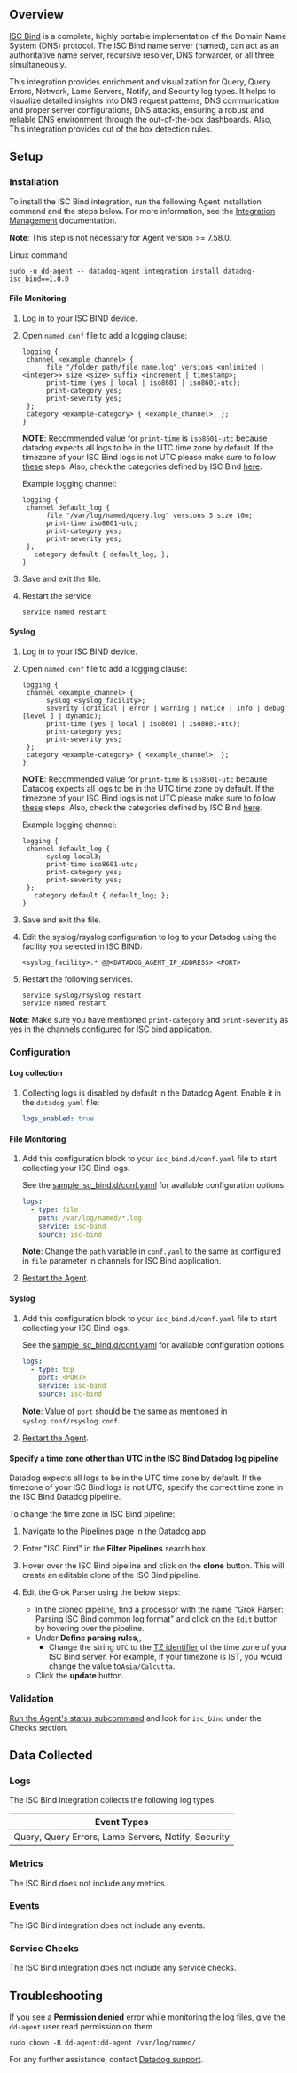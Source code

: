 ## Overview

[ISC Bind][3] is a complete, highly portable implementation of the Domain Name System (DNS) protocol. The ISC Bind name server (named), can act as an authoritative name server, recursive resolver, DNS forwarder, or all three simultaneously.

This integration provides enrichment and visualization for Query, Query Errors, Network, Lame Servers, Notify, and Security log types. It helps to visualize detailed insights into DNS request patterns, DNS communication and proper server configurations, DNS attacks, ensuring a robust and reliable DNS environment through the out-of-the-box dashboards. Also, This integration provides out of the box detection rules.


## Setup

### Installation

To install the ISC Bind integration, run the following Agent installation command and the steps below. For more information, see the [Integration Management][4] documentation.

**Note**: This step is not necessary for Agent version >= 7.58.0.

Linux command
  ```shell
  sudo -u dd-agent -- datadog-agent integration install datadog-isc_bind==1.0.0
  ```
#### File Monitoring

1. Log in to your ISC BIND device.
2. Open `named.conf` file to add a logging clause:
    ```
    logging {
     channel <example_channel> {
          file "/folder_path/file_name.log" versions <unlimited | <integer>> size <size> suffix <increment | timestamp>;
          print-time (yes | local | iso8601 | iso8601-utc);
          print-category yes;
          print-severity yes;
     };
     category <example-category> { <example_channel>; };
    }
    ```
    **NOTE**: Recommended value for `print-time` is `iso8601-utc` because datadog expects all logs to be in the UTC time zone by default. If the timezone of your ISC Bind logs is not UTC please make sure to follow [these](#timezone-steps) steps. Also, check the categories defined by ISC Bind [here][9].
    
    Example logging channel:
    ```
    logging {
     channel default_log {
          file "/var/log/named/query.log" versions 3 size 10m;
          print-time iso8601-utc;
          print-category yes;
          print-severity yes;
     };
       category default { default_log; };
    }
    ```
3. Save and exit the file.
4. Restart the service
    ```
    service named restart
    ```

#### Syslog
1. Log in to your ISC BIND device.
2. Open `named.conf` file to add a logging clause:
    ```
    logging {
     channel <example_channel> {
          syslog <syslog_facility>;
          severity (critical | error | warning | notice | info | debug [level ] | dynamic);
          print-time (yes | local | iso8601 | iso8601-utc);
          print-category yes;
          print-severity yes;
     };
     category <example-category> { <example_channel>; };
    }
    ```
    **NOTE**: Recommended value for `print-time` is `iso8601-utc` because Datadog expects all logs to be in the UTC time zone by default. If the timezone of your ISC Bind logs is not UTC please make sure to follow [these](#timezone-steps) steps. Also, check the categories defined by ISC Bind [here][9].
    
    Example logging channel:
    ```
    logging {
     channel default_log {
          syslog local3;
          print-time iso8601-utc;
          print-category yes;
          print-severity yes;
     };
       category default { default_log; };
    }
    ```

3. Save and exit the file.
4. Edit the syslog/rsyslog configuration to log to your Datadog using the facility you selected in ISC BIND:
    ```
    <syslog_facility>.* @@<DATADOG_AGENT_IP_ADDRESS>:<PORT>
    ```
5. Restart the following services.
    ```
    service syslog/rsyslog restart
    service named restart
    ```

**Note**: Make sure you have mentioned `print-category` and `print-severity` as yes in the channels configured for ISC bind application.

### Configuration

#### Log collection

1. Collecting logs is disabled by default in the Datadog Agent. Enable it in the `datadog.yaml` file:

   ```yaml
   logs_enabled: true
   ```

#### File Monitoring

1. Add this configuration block to your `isc_bind.d/conf.yaml` file to start collecting your ISC Bind logs.

   See the [sample isc_bind.d/conf.yaml][5] for available configuration options.

   ```yaml
   logs:
     - type: file
       path: /var/log/named/*.log
       service: isc-bind
       source: isc-bind
   ```
   **Note**: Change the `path` variable in `conf.yaml` to the same as configured in `file` parameter in channels for ISC Bind application.

3. [Restart the Agent][2].

#### Syslog
1. Add this configuration block to your `isc_bind.d/conf.yaml` file to start collecting your ISC Bind logs.

   See the [sample isc_bind.d/conf.yaml][5] for available configuration options.

   ```yaml
   logs:
     - type: tcp
       port: <PORT>
       service: isc-bind
       source: isc-bind
   ```
   **Note**: Value of `port` should be the same as mentioned in `syslog.conf/rsyslog.conf`.

3. [Restart the Agent][2].

<h4 id="timezone-steps"> Specify a time zone other than UTC in the ISC Bind Datadog log pipeline</h4>

Datadog expects all logs to be in the UTC time zone by default. If the timezone of your ISC Bind logs is not UTC, specify the correct time zone in the ISC Bind Datadog pipeline.

To change the time zone in ISC Bind pipeline:

  1. Navigate to the [Pipelines page][7] in the Datadog app. 

  2. Enter "ISC Bind" in the  **Filter Pipelines** search box.

  3. Hover over the ISC Bind pipeline and click on the **clone**  button. This will create an editable clone of the ISC Bind pipeline.

  4. Edit the Grok Parser using the below steps:
      - In the cloned pipeline, find a processor with the name "Grok Parser: Parsing ISC Bind common log format" and click on the `Edit` button by hovering over the pipeline.
      - Under **Define parsing rules**,,
        - Change the string `UTC` to the [TZ identifier][8] of the time zone of your ISC Bind server. For example, if your timezone is IST, you would change the value to`Asia/Calcutta`.
      - Click the **update** button.

### Validation

[Run the Agent's status subcommand][6] and look for `isc_bind` under the Checks section.

## Data Collected

### Logs

The ISC Bind integration collects the following log types.

| Event Types    |
| -------------- |
| Query, Query Errors, Lame Servers, Notify, Security|

### Metrics

The ISC Bind does not include any metrics.

### Events

The ISC Bind integration does not include any events.

### Service Checks

The ISC Bind integration does not include any service checks.

## Troubleshooting

If you see a **Permission denied** error while monitoring the log files, give the `dd-agent` user read permission on them.

  ```shell
  sudo chown -R dd-agent:dd-agent /var/log/named/
  ```

For any further assistance, contact [Datadog support][1].

[1]: https://docs.datadoghq.com/help/
[2]: https://docs.datadoghq.com/agent/guide/agent-commands/#start-stop-and-restart-the-agent
[3]: https://www.isc.org/bind/
[4]: https://docs.datadoghq.com/agent/guide/integration-management/?tab=linux#install
[5]: https://github.com/DataDog/integrations-core/blob/master/isc_bind/datadog_checks/isc_bind/data/conf.yaml.example
[6]: https://docs.datadoghq.com/agent/guide/agent-commands/#agent-status-and-information
[7]: https://app.datadoghq.com/logs/pipelines
[8]: https://en.wikipedia.org/wiki/List_of_tz_database_time_zones
[9]: https://downloads.isc.org/isc/bind9/9.18.29/doc/arm/html/reference.html#namedconf-statement-category